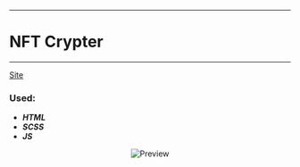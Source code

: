 ____
# NFT Crypter
____
[Site](https://devf1s.github.io/NFT-Crypter/)

### Used:
* ***HTML***
* ***SCSS***
* ***JS*** 

<p align="center">
  <img src="https://lh3.googleusercontent.com/pw/AM-JKLWVwwDhlA_GP-f23HMnbFrG-10LFgmXMgPuXHSakugLfexktl1OZwq8bk8Cwe0oOMUOLhAdCbfId2XtREB4ttlOJv-5KhoH1JvETFW7J6Ksc0z9uH7nPZ6R1GTxW-CFCDSmCJx8Z00AMpUSxaRjJroS=w186-h929-no?authuser=0" title="Preview">
</p>
